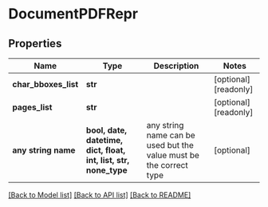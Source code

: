 # DocumentPDFRepr


## Properties
Name | Type | Description | Notes
------------ | ------------- | ------------- | -------------
**char_bboxes_list** | **str** |  | [optional] [readonly] 
**pages_list** | **str** |  | [optional] [readonly] 
**any string name** | **bool, date, datetime, dict, float, int, list, str, none_type** | any string name can be used but the value must be the correct type | [optional]

[[Back to Model list]](../README.md#documentation-for-models) [[Back to API list]](../README.md#documentation-for-api-endpoints) [[Back to README]](../README.md)



